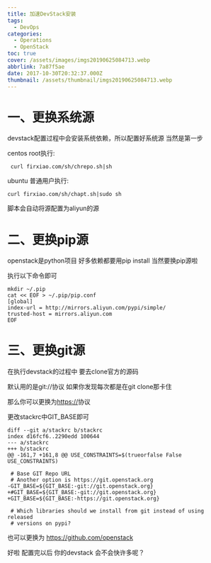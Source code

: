 ```yaml
---
title: 加速DevStack安装
tags:
  - DevOps
categories:
  - Operations
  - OpenStack
toc: true
cover: /assets/images/imgs20190625084713.webp
abbrlink: 7a87f5ae
date: 2017-10-30T20:32:37.000Z
thumbnail: /assets/thumbnail/imgs20190625084713.webp
---
```


# 一、更换系统源

devstack配置过程中会安装系统依赖，所以配置好系统源 当然是第一步

centos root执行:

```
 curl firxiao.com/sh/chrepo.sh|sh
```

<!-- more -->

ubuntu 普通用户执行:

```
curl firxiao.com/sh/chapt.sh|sudo sh
```

脚本会自动将源配置为aliyun的源

# 二、更换pip源

openstack是python项目 好多依赖都要用pip install 当然要换pip源啦

执行以下命令即可

```
mkdir ~/.pip
cat << EOF > ~/.pip/pip.conf
[global]
index-url = http://mirrors.aliyun.com/pypi/simple/
trusted-host = mirrors.aliyun.com
EOF
```

# 三、更换git源

在执行devstack的过程中 要去clone官方的源码

默认用的是git://协议 如果你发现每次都是在git clone那卡住

那么你可以更换为[https://](https://my.oschina.net/firxiao/blog/481595)协议

更改stackrc中GIT_BASE即可

```
diff --git a/stackrc b/stackrc
index d16fcf6..2290edd 100644
--- a/stackrc
+++ b/stackrc
@@ -161,7 +161,8 @@ USE_CONSTRAINTS=$(trueorfalse False USE_CONSTRAINTS)
 
 # Base GIT Repo URL
 # Another option is https://git.openstack.org
-GIT_BASE=${GIT_BASE:-git://git.openstack.org}
+#GIT_BASE=${GIT_BASE:-git://git.openstack.org}
+GIT_BASE=${GIT_BASE:-https://git.openstack.org}
 
 # Which libraries should we install from git instead of using released
 # versions on pypi?
```

也可以更换为 <https://github.com/openstack>

好啦 配置完以后 你的devstack 会不会快许多呢？
